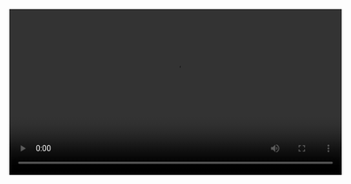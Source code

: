 <video width="600" controls>
  <source src="/Users/user01/Documents/GitHub/ARCADE/video/video.mp4" type="video/mp4">
</video>
